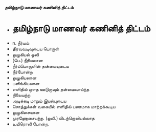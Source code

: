 **தமிழ்நாடு மாணவர் கணினித் திட்டம்**
- # தமிழ்நாடு மாணவர் கணினித் திட்டம்
- n. நீர்மம்
- திரவவடிவுடைய பொருள்
- ஒழுகியல் ஒலி
- (பெ.) நீரியலான
- நீர்ப்பொருளின் தன்மையுடைய
- நீர்போன்ற
- ஒழுகியலான
- பளிங்கியலான
- எளிதில் ஔத ஊடுருவும் தன்மைவாய்ந்த
- நிலையற்ற
- அடிக்கடி மாறும் இயல்புடைய
- சொத்துக்கள் வகையில் எளிதில் பணமாக மாற்றக்கூடிய
- ஓழுகிசையான
- முரணோசையற்ற. (ஒலி.) மிடற்றொலியல்லாத
- உயிரொலி போன்ற.

